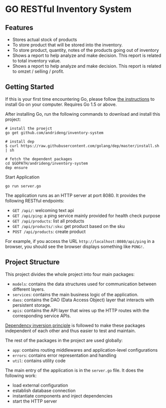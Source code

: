 # GO RESTful Inventory System

## Features

* Stores actual stock of products
* To store product that will be stored into the inventory.
* To store product, quantity, notes of the products going out of inventory
* Shows a report to help analyze and make decision. This report is related to total inventory value.
* Shows a report to help analyze and make decision. This report is related to omzet / selling / profit.

## Getting Started

If this is your first time encountering Go, please follow [the instructions](https://golang.org/doc/install) to
install Go on your computer. Requires Go 1.5 or above.

After installing Go, run the following commands to download and install this project:

```shell
# install the proejct
go get github.com/andrideng/inventory-system

# install dep
$ curl https://raw.githubusercontent.com/golang/dep/master/install.sh | sh

# fetch the dependent packages
cd $GOPATH/andrideng/inventory-system
dep ensure
```

Start Application

```shell
go run server.go
```

The application runs as an HTTP server at port 8080. It provides the following RESTful endpoints:

* `GET /api/`: welcoming text api
* `GET /api/ping`: a ping service mainly provided for health check purpose
* `GET /api/products`: list all products
* `GET /api/products/:sku`: get product based on the sku
* `POST /api/products`: create product

For example, if you access the URL `http://localhost:8080/api/ping` in a browser, you should see the browser
displays something like `PONG!`.

## Project Structure

This project divides the whole project into four main packages:

* `models`: contains the data structures used for communication between different layers.
* `services`: contains the main business logic of the application.
* `daos`: contains the DAO (Data Access Object) layer that interacts with persistent storage.
* `apis`: contains the API layer that wires up the HTTP routes with the corresponding service APIs.

[Dependency inversion principle](https://en.wikipedia.org/wiki/Dependency_inversion_principle)
is followed to make these packages independent of each other and thus easier to test and maintain.

The rest of the packages in the project are used globally:
 
* `app`: contains routing middlewares and application-level configurations
* `errors`: contains error representation and handling
* `util`: contains utility code

The main entry of the application is in the `server.go` file. It does the following work:

* load external configuration
* establish database connection
* instantiate components and inject dependencies
* start the HTTP server